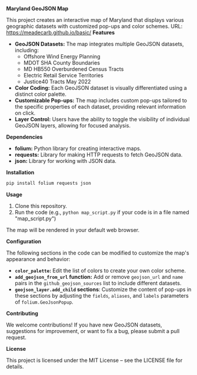 **Maryland GeoJSON Map**

This project creates an interactive map of Maryland that displays various geographic datasets with customized pop-ups and color schemes.
URL: https://meadecarb.github.io/basic/
**Features**

* **GeoJSON Datasets:** The map integrates multiple GeoJSON datasets, including:
    * Offshore Wind Energy Planning
    * MDOT SHA County Boundaries
    * MD HB550 Overburdened Census Tracts
    * Electric Retail Service Territories
    * Justice40 Tracts May 2022
* **Color Coding:** Each GeoJSON dataset is visually differentiated using  a distinct color palette.
* **Customizable Pop-ups:** The map includes custom pop-ups tailored to the specific properties of each dataset, providing relevant information on click.
* **Layer Control:** Users have the ability to toggle the visibility of individual GeoJSON layers, allowing for focused analysis.

**Dependencies**

* **folium:** Python library for creating interactive maps. 
* **requests:**  Library for making HTTP requests to fetch GeoJSON data.
* **json:**  Library for working with JSON data.

**Installation**

```bash
pip install folium requests json
```

**Usage**

1. Clone this repository.
2. Run the code  (e.g., `python map_script.py` if your code is in a file named "map_script.py")

The map will be rendered in your default web browser.

**Configuration**

The following sections in the code can be modified to customize the map's appearance and behavior:

* **`color_palette`:** Edit the list of colors to create your own color scheme.
* **`add_geojson_from_url` function:** Add or remove `geojson_url` and `name` pairs in the `github_geojson_sources` list to include different datasets.
* **`geojson_layer.add_child` sections**: Customize the content of pop-ups in these sections by adjusting the `fields`, `aliases`, and `labels` parameters of `folium.GeoJsonPopup`.

**Contributing**

We welcome contributions! If you have new GeoJSON datasets,  suggestions for improvement, or want to fix a bug, please submit a pull request.

**License**

This project is licensed under the MIT License – see the LICENSE file for details.


